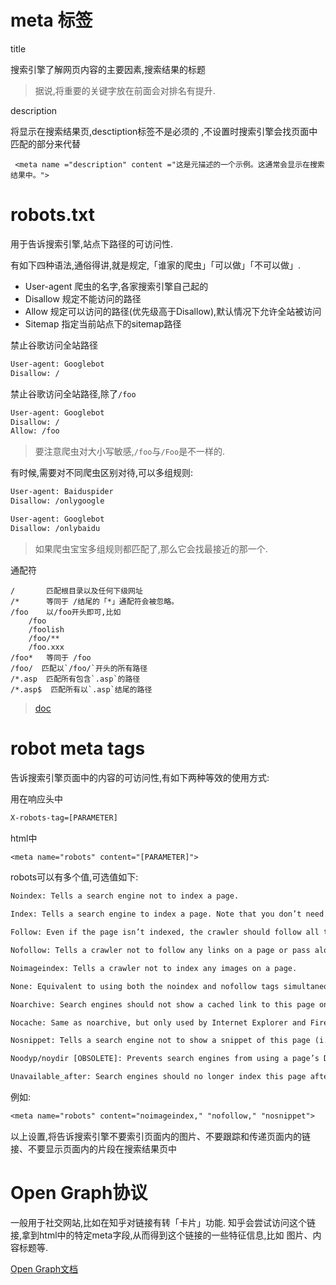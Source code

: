 
# meta 标签

title  

搜索引擎了解网页内容的主要因素,搜索结果的标题

> 据说,将重要的关键字放在前面会对排名有提升.

description

将显示在搜索结果页,desctiption标签不是必须的 ,不设置时搜索引擎会找页面中匹配的部分来代替

```
 <meta name ="description" content ="这是元描述的一个示例。这通常会显示在搜索结果中。">
```


# robots.txt

用于告诉搜索引擎,站点下路径的可访问性.

有如下四种语法,通俗得讲,就是规定,「谁家的爬虫」「可以做」「不可以做」.

- User-agent  爬虫的名字,各家搜索引擎自己起的
- Disallow    规定不能访问的路径
- Allow       规定可以访问的路径(优先级高于Disallow),默认情况下允许全站被访问
- Sitemap   指定当前站点下的sitemap路径

禁止谷歌访问全站路径

```txt
User-agent: Googlebot
Disallow: /
```

禁止谷歌访问全站路径,除了`/foo`

```txt
User-agent: Googlebot
Disallow: /
Allow: /foo
```

> 要注意爬虫对大小写敏感,`/foo`与`/Foo`是不一样的.

有时候,需要对不同爬虫区别对待,可以多组规则:

```txt
User-agent: Baiduspider
Disallow: /onlygoogle

User-agent: Googlebot
Disallow: /onlybaidu
```

> 如果爬虫宝宝多组规则都匹配了,那么它会找最接近的那一个.

通配符


```
/	    匹配根目录以及任何下级网址
/*	    等同于 /结尾的「*」通配符会被忽略。
/foo    以/foo开头即可,比如
    /foo
    /foolish
    /foo/**     
    /foo.xxx
/foo*   等同于 /foo
/foo/  匹配以`/foo/`开头的所有路径
/*.asp  匹配所有包含`.asp`的路径
/*.asp$  匹配所有以`.asp`结尾的路径
```

> [doc](https://developers.google.com/search/reference/robots_txt)


# robot meta tags

告诉搜索引擎页面中的内容的可访问性,有如下两种等效的使用方式:

用在响应头中

```txt
X-robots-tag=[PARAMETER]
```

html中

```txt
<meta name="robots" content="[PARAMETER]">
```

robots可以有多个值,可选值如下:

```txt
Noindex: Tells a search engine not to index a page.

Index: Tells a search engine to index a page. Note that you don’t need to add this meta tag; it’s the default.

Follow: Even if the page isn’t indexed, the crawler should follow all the links on a page and pass equity to the linked pages.

Nofollow: Tells a crawler not to follow any links on a page or pass along any link equity.

Noimageindex: Tells a crawler not to index any images on a page.

None: Equivalent to using both the noindex and nofollow tags simultaneously.

Noarchive: Search engines should not show a cached link to this page on a SERP.

Nocache: Same as noarchive, but only used by Internet Explorer and Firefox.

Nosnippet: Tells a search engine not to show a snippet of this page (i.e. meta description) of this page on a SERP.

Noodyp/noydir [OBSOLETE]: Prevents search engines from using a page’s DMOZ description as the SERP snippet for this page. However, DMOZ was retired in early 2017, making this tag obsolete.

Unavailable_after: Search engines should no longer index this page after a particular date.
```

例如:

```txt
<meta name="robots" content="noimageindex," "nofollow," "nosnippet">
```

以上设置,将告诉搜索引擎不要索引页面内的图片、不要跟踪和传递页面内的链接、不要显示页面内的片段在搜索结果页中

# Open Graph协议

一般用于社交网站,比如在知乎对链接有转「卡片」功能. 知乎会尝试访问这个链接,拿到html中的特定meta字段,从而得到这个链接的一些特征信息,比如 图片、内容标题等.

[Open Graph文档](https://ogp.me/)